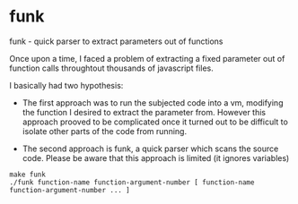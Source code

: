 funk
====

funk - quick parser to extract parameters out of functions

Once upon a time, I faced a problem of extracting a fixed parameter out of function calls throughtout thousands of javascript files.

I basically had two hypothesis:

 - The first approach was to run the subjected code into a vm, modifying the function I desired to extract the parameter from. However this approach prooved to be complicated once it turned out to be difficult to isolate other parts of the code from running.

 - The second approach is funk, a quick parser which scans the source code. Please be aware that this approach is limited (it ignores variables)

```
make funk
./funk function-name function-argument-number [ function-name function-argument-number ... ]
```
